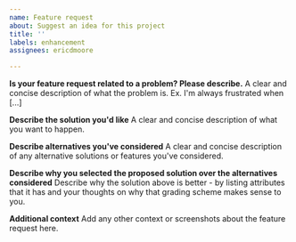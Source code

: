 ```yaml
---
name: Feature request
about: Suggest an idea for this project
title: ''
labels: enhancement
assignees: ericdmoore

---
```


**Is your feature request related to a problem? Please describe.**
A clear and concise description of what the problem is. Ex. I'm always frustrated when [...]

**Describe the solution you'd like**
A clear and concise description of what you want to happen.

**Describe alternatives you've considered**
A clear and concise description of any alternative solutions or features you've considered.

**Describe why you selected the proposed solution over the alternatives considered**
Describe why the solution above is better - by listing attributes that it has and your thoughts on why that grading scheme makes sense to you.

**Additional context**
Add any other context or screenshots about the feature request here.

